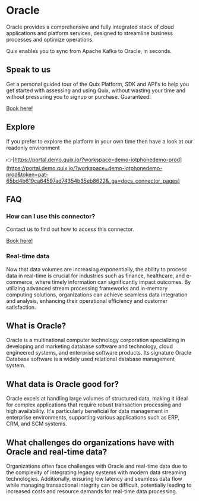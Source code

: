 <!-- START MARKDOWN -->
<!--[tech-name]-->
# Oracle

<!--[blurb-about-tech]-->
Oracle provides a comprehensive and fully integrated stack of cloud applications and platform services, designed to streamline business processes and optimize operations.

Quix enables you to sync from Apache Kafka <span id="to_or_from">to</span> <span id="techname">Oracle</span>, in seconds.

## Speak to us

Get a personal guided tour of the Quix Platform, SDK and API's to help you get started with assessing and using Quix, without wasting your time and without pressuring you to signup or purchase. Guaranteed!

[Book here!](https://quix.io/book-a-demo)

## Explore

If you prefer to explore the platform in your own time then have a look at our readonly environment

👉[https://portal.demo.quix.io/?workspace=demo-iotphonedemo-prod](https://portal.demo.quix.io/?workspace=demo-iotphonedemo-prod&token=pat-65bd4b619ca64597ad74354b35eb8622&_ga=docs_connector_pages)

## FAQ 

### How can I use this connector?

Contact us to find out how to access this connector.

[Book here!](https://quix.io/book-a-demo)

### Real-time data

Now that data volumes are increasing exponentially, the ability to process data in real-time is crucial for industries such as finance, healthcare, and e-commerce, where timely information can significantly impact outcomes. By utilizing advanced stream processing frameworks and in-memory computing solutions, organizations can achieve seamless data integration and analysis, enhancing their operational efficiency and customer satisfaction.

## What is <span id="techname">Oracle</span>?

<!--[tech-seo-text]-->
Oracle is a multinational computer technology corporation specializing in developing and marketing database software and technology, cloud engineered systems, and enterprise software products. Its signature Oracle Database software is a widely used relational database management system.

## What data is <span id="techname">Oracle</span> good for?

<!--[tech-data-seo-text]-->
Oracle excels at handling large volumes of structured data, making it ideal for complex applications that require robust transaction processing and high availability. It's particularly beneficial for data management in enterprise environments, supporting various applications such as ERP, CRM, and SCM systems.

## What challenges do organizations have with <span id="techname">Oracle</span> and real-time data?

<!--[tech-challenges-seo-text]-->
Organizations often face challenges with Oracle and real-time data due to the complexity of integrating legacy systems with modern data streaming technologies. Additionally, ensuring low latency and seamless data flow while managing transactional integrity can be difficult, potentially leading to increased costs and resource demands for real-time data processing.
<!-- END MARKDOWN -->